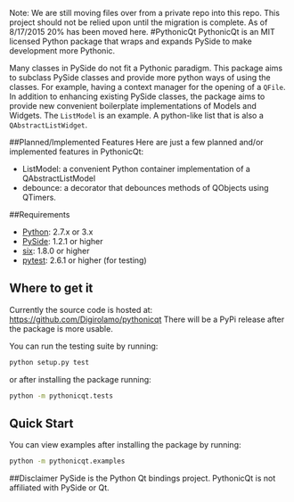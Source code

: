 Note: We are still moving files over from a private repo into this repo. This project should not be relied upon until the migration is complete. As of 8/17/2015 20% has been moved here.
#PythonicQt
PythonicQt is an MIT licensed Python package that wraps and expands PySide to make development more Pythonic. 

Many classes in PySide do not fit a Pythonic paradigm. This package aims to subclass PySide classes and provide more python ways of using the classes. For example, having a context manager for the opening of a `QFile`. In addition to enhancing existing PySide classes, the package aims to provide new convenient boilerplate implementations of Models and Widgets. The `ListModel` is an example. A python-like list that is also a `QAbstractListWidget`.


##Planned/Implemented Features
Here are just a few planned and/or implemented features in PythonicQt:
  - ListModel: a convenient Python container implementation of a QAbstractListModel 
  - debounce: a decorator that debounces methods of QObjects using QTimers.

##Requirements
- [Python](https://www.python.org/downloads/): 2.7.x or 3.x
- [PySide](https://pypi.python.org/pypi/PySide): 1.2.1 or higher
- [six](https://pypi.python.org/pypi/PySide): 1.8.0 or higher
- [pytest](https://pypi.python.org/pypi/PySide): 2.6.1 or higher (for testing)

## Where to get it
Currently the source code is hosted at:
https://github.com/Digirolamo/pythonicqt
There will be a PyPi release after the package is more usable.

You can run the testing suite by running:
```sh
python setup.py test
```
or after installing the package running:
```sh
python -m pythonicqt.tests
```

## Quick Start

 You can view examples after installing the package by running:
```sh
python -m pythonicqt.examples
```

##Disclaimer
PySide is the Python Qt bindings project. PythonicQt is not affiliated with PySide or Qt.
